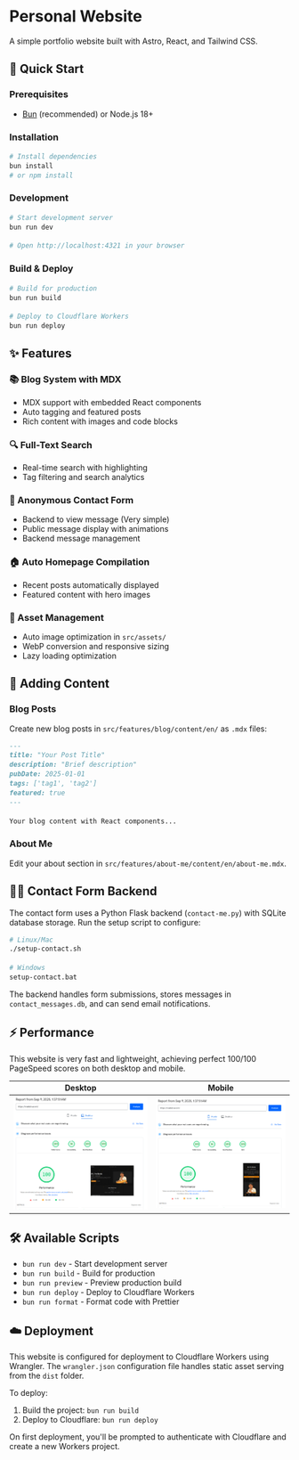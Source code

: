 # Personal Website

A simple portfolio website built with Astro, React, and Tailwind CSS.

## 🚀 Quick Start

### Prerequisites

- [Bun](https://bun.sh/) (recommended) or Node.js 18+

### Installation

```bash
# Install dependencies
bun install
# or npm install
```

### Development

```bash
# Start development server
bun run dev

# Open http://localhost:4321 in your browser
```

### Build & Deploy

```bash
# Build for production
bun run build

# Deploy to Cloudflare Workers
bun run deploy
```

## ✨ Features

### 📚 Blog System with MDX
- MDX support with embedded React components
- Auto tagging and featured posts
- Rich content with images and code blocks

### 🔍 Full-Text Search
- Real-time search with highlighting
- Tag filtering and search analytics

### 💬 Anonymous Contact Form
- Backend to view message (Very simple)
- Public message display with animations
- Backend message management

### 🏠 Auto Homepage Compilation
- Recent posts automatically displayed
- Featured content with hero images

### 📱 Asset Management
- Auto image optimization in `src/assets/`
- WebP conversion and responsive sizing
- Lazy loading optimization

## 📝 Adding Content

### Blog Posts

Create new blog posts in `src/features/blog/content/en/` as `.mdx` files:

```markdown
---
title: "Your Post Title"
description: "Brief description"
pubDate: 2025-01-01
tags: ['tag1', 'tag2']
featured: true
---

Your blog content with React components...
```

### About Me

Edit your about section in `src/features/about-me/content/en/about-me.mdx`.

## 🏃‍♂️ Contact Form Backend

The contact form uses a Python Flask backend (`contact-me.py`) with SQLite database storage. Run the setup script to configure:

```bash
# Linux/Mac
./setup-contact.sh

# Windows
setup-contact.bat
```

The backend handles form submissions, stores messages in `contact_messages.db`, and can send email notifications.

## ⚡ Performance

This website is very fast and lightweight, achieving perfect 100/100 PageSpeed scores on both desktop and mobile.

| Desktop | Mobile |
|---------|--------|
| ![Desktop PageSpeed](pagespeed/image.png) | ![Mobile PageSpeed](pagespeed/mobile.png) |

## 🛠️ Available Scripts

- `bun run dev` - Start development server  
- `bun run build` - Build for production
- `bun run preview` - Preview production build
- `bun run deploy` - Deploy to Cloudflare Workers
- `bun run format` - Format code with Prettier

## ☁️ Deployment

This website is configured for deployment to Cloudflare Workers using Wrangler. The `wrangler.json` configuration file handles static asset serving from the `dist` folder.

To deploy:
1. Build the project: `bun run build`
2. Deploy to Cloudflare: `bun run deploy`

On first deployment, you'll be prompted to authenticate with Cloudflare and create a new Workers project.
